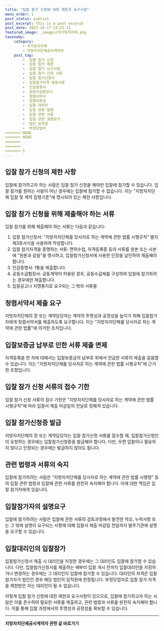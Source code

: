 ```yaml
---
title: "입찰 참가 신청에 대한 제한과 요구사항"
menu_order: 1
post_status: publish
post_excerpt: This is a post excerpt
post_date: 2023-10-17 23:22:11
featured_image: _images/국가및지자체.png
taxonomy:
    category:
        - 국가및지자체
        - 지방자치단체공사계약자
    post_tag:
        -  입찰 참가 신청
        -  입찰 참가 제한
        -  입찰 참가 요구사항
        -  입찰 참가 신청 서류
        -  입찰 참가신청서
        -  입찰참가자격 증명서류
        -  인감증명서
        -  공동수급협정서
        -  청렴서약서
        -  입찰보증금
        -  입찰 대리인
        -  입찰 관련 법령
        -  입찰 관련 서류
        -  입찰 관련 설명요구
        -  법인 임직원
        -  부정당업자
<<<<<<< HEAD
<<<<<<< HEAD
=======
=======
>>>>>>> 5
---
```



## 입찰 참가 신청의 제한 사항
입찰에 참가하고자 하는 사람은 입찰 참가 신청을 해야만 입찰에 참가할 수 있습니다. 입찰 참가를 원하는 사람이 아닌 경우에는 입찰에 참가할 수 없습니다. 이는 "지방자치단체 입찰 및 계약 집행기준"에 명시되어 있는 제한 사항입니다.

## 입찰 참가 신청을 위해 제출해야 하는 서류
입찰 참가를 위해 제출해야 하는 서류는 다음과 같습니다:
1. 입찰 참가신청서: "지방자치단체를 당사자로 하는 계약에 관한 법률 시행규칙" 별지 제3호서식을 사용하여 작성합니다.
2. 입찰 참가자격을 증명하는 서류: 면허수첩, 자격등록증 등의 서류를 원본 또는 사본에 "원본과 같음"을 명시하고, 입찰참가신청서에 사용한 인장을 날인하여 제출해야 합니다.
3. 인감증명서: 1통을 제출합니다.
4. 공동수급협정서: 공동계약이 허용된 경우, 공동수급체를 구성하여 입찰에 참가하려는 경우에만 제출합니다.
5. 입찰공고나 지명통지로 요구되는 그 밖의 서류들

## 청렴서약서 제출 요구
지방자치단체의 장 또는 계약담당자는 계약의 투명성과 공정성을 높이기 위해 입찰참가자에게 청렴서약서를 제출하도록 요구합니다. 이는 "지방자치단체를 당사자로 하는 계약에 관한 법률"에 의거한 조치입니다.

## 입찰보증금 납부로 인한 서류 제출 면제
자격등록을 한 자에 대해서는 입찰보증금의 납부로 위에서 언급한 서류의 제출을 갈음할 수 있습니다. 이는 "지방자치단체를 당사자로 하는 계약에 관한 법률 시행규칙"에 근거한 조항입니다.

## 입찰 참가 신청 서류의 접수 기한
입찰 참가 신청 서류의 접수 기한은 "지방자치단체를 당사자로 하는 계약에 관한 법률 시행규칙"에 따라 입찰서 제출 마감일의 전날로 정해져 있습니다.

## 입찰 참가신청증 발급
지방자치단체의 장 또는 계약담당자는 입찰 참가신청 서류를 접수할 때, 입찰참가신청인이 요청하는 경우에는 입찰참가신청증을 발급해야 합니다. 다만, 우편 입찰이나 필요하지 않다고 인정되는 경우에는 발급하지 않아도 됩니다.

## 관련 법령과 서류의 숙지
입찰에 참가하려는 사람은 "지방자치단체를 당사자로 하는 계약에 관한 법률 시행령" 등의 입찰 관련 법령과 입찰에 관한 서류를 완전히 숙지해야 합니다. 이에 대한 책임은 입찰 참가자에게 있습니다.

## 입찰참가자의 설명요구
입찰에 참가하려는 사람은 입찰에 관한 서류의 검토과정에서 발견한 착오, 누락사항 또는 그 밖에 설명이 요구되는 사항에 대해 입찰서 제출 마감일 전일까지 발주기관에 설명을 요구할 수 있습니다.

## 입찰대리인의 입찰참가
입찰참가신청서 제출 시 대리인을 지정한 경우에는 그 대리인도 입찰에 참가할 수 있습니다. 다만, 입찰참가신청서를 제출하는 때부터 입찰 개시 전까지 입찰대리인을 지정하거나 변경하는 경우에는 그 대리인이 입찰에 참가할 수 있습니다. 대리인의 자격은 입찰 참가자가 법인인 경우 해당 법인의 임직원에 한정됩니다. 부정당업자로 입찰 참가 자격을 제한받은 자는 대리인이 될 수 없습니다.

이렇게 입찰 참가 신청에 대한 제한과 요구사항이 있으므로, 입찰에 참가하고자 하는 사람은 이를 준수하여 필요한 서류를 제출하고, 관련 법령과 서류를 완전히 숙지해야 합니다. 이를 통해 입찰 과정에서의 투명성과 공정성을 확보할 수 있습니다.



<!-- wp:separator -->
<hr class="wp-block-separator has-alpha-channel-opacity"/>
<!-- /wp:separator -->

<!-- wp:group {"backgroundColor":"base","layout":{"type":"constrained"}} -->
<div class="wp-block-group has-base-background-color has-background"><!-- wp:paragraph {"align":"center","fontSize":"large"} -->
<p class="has-text-align-center has-large-font-size"><strong>지방자치단체공사계약자 관련 글 바로가기</strong></p>
<!-- /wp:paragraph -->


<!-- wp:latest-posts
{"categories":[{"id":7140,"count":19,"description":"","link":"https://uknowlaw.com/category/%ec%a7%80%eb%b0%a9%ec%9e%90%ec%b9%98%eb%8b%a8%ec%b2%b4%ea%b3%b5%ec%82%ac%ea%b3%84%ec%95%bd%ec%9e%90/","name":"지방자치단체공사계약자","slug":"지방자치단체공사계약자","taxonomy":"category","parent":0,"meta":[],"_links":{"self":[{"href":"https://uknowlaw.com/wp-json/wp/v2/categories/7140"}],"collection":[{"href":"https://uknowlaw.com/wp-json/wp/v2/categories"}],"about":[{"href":"https://uknowlaw.com/wp-json/wp/v2/taxonomies/category"}],"wp:post_type":[{"href":"https://uknowlaw.com/wp-json/wp/v2/posts?categories=7140"}],"curies":[{"name":"wp","href":"https://api.w.org/{rel}","templated":true}]}}],"postsToShow":100,"excerptLength":28,"postLayout":"grid","columns":2,"featuredImageAlign":"left","featuredImageSizeSlug":"large","fontSize":"medium"} /--></div>
<!-- /wp:group -->
